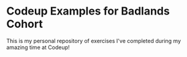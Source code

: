 # Codeup Examples for Badlands Cohort

This is my personal repository of exercises I've completed during my amazing time at Codeup!